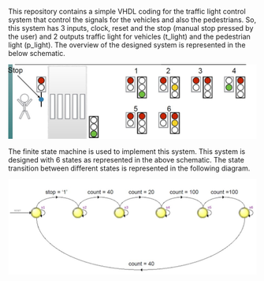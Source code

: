This repository contains a simple VHDL coding for the traffic light control system that control the signals for the vehicles and also the pedestrians.
So, this system has 3 inputs, clock, reset and the stop (manual stop pressed by the user) and 2 outputs traffic light for vehicles (t_light) and the pedestrian light (p_light).
The overview of the designed system is represented in the below schematic.

![](overview.jpg)

The finite state machine is used to implement this system. This system is designed with 6 states as represented in the above schematic. 
The state transition between different states is represented in the following diagram.

![](fsm.jpg)
